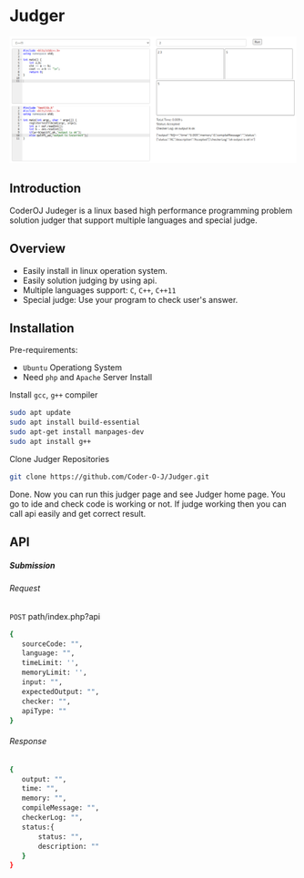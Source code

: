 # Judger
[![Judger Wallpaper](https://github.com/Coder-O-J/Judger/blob/master/public/file/editor.png?raw=true)](https://judger.coderoj.com)
## Introduction
CoderOJ Judeger is a linux based high performance programming problem solution judger that support multiple languages and special judge.
## Overview
* Easily install in linux operation system.
* Easily solution judging by using api.
* Multiple languages support: `C`, `C++`, `C++11`
* Special judge: Use your program to check user's answer.
## Installation
Pre-requirements:
- ``Ubuntu`` Operationg System
- Need ``php`` and ``Apache`` Server Install

Install ``gcc``, ``g++`` compiler
 ```sh
sudo apt update
sudo apt install build-essential
sudo apt-get install manpages-dev
sudo apt install g++
```
Clone Judger Repositories
 ```sh
git clone https://github.com/Coder-O-J/Judger.git
```
Done. Now you can run this judger page and see Judger home page. You go to ide and check code is working or not. If judge working then you can call api easily and get correct result.
## API

##### Submission
###### Request
``POST`` path/index.php?api
 ```sh
{
    sourceCode: "",
    language: "",
    timeLimit: '',
    memoryLimit: '',
    input: "",
    expectedOutput: "",
    checker: "",
    apiType: ""
}
```

###### Response
 ```sh
{
    output: "",
    time: "",
    memory: "",
    compileMessage: "",
    checkerLog: "",
    status:{
        status: "",
        description: ""
    }
}
```
